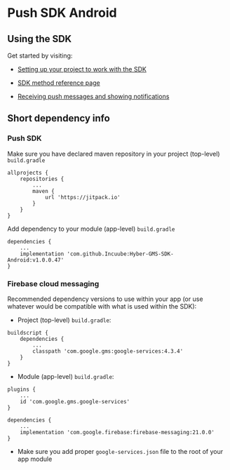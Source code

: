 # Push SDK Android

## Using the SDK

Get started by visiting:

* [Setting up your project to work with the SDK](https://github.com/Incuube/Hyber-GMS-SDK-Android/wiki/Setting-up-your-project-to-work-with-the-SDK)

* [SDK method reference page](https://github.com/kirillkotov/Push-SDK-Android/wiki/SDK-methods)

* [Receiving push messages and showing notifications](https://github.com/kirillkotov/Push-SDK-Android/wiki/Receiving-push-messages-and-showing-notifications)

## Short dependency info

### Push SDK

Make sure you have declared maven repository in your project (top-level) `build.gradle`
```
allprojects {
    repositories {
        ...
        maven {
            url 'https://jitpack.io'
        }
    }
}
```
Add dependency to your module (app-level) `build.gradle`
```
dependencies {
    ...
    implementation 'com.github.Incuube:Hyber-GMS-SDK-Android:v1.0.0.47'
}
```

### Firebase cloud messaging

Recommended dependency versions to use within your app (or use whatever would be compatible with what is used within the SDK):
- Project (top-level) `build.gradle`:
```
buildscript {
    dependencies {
        ...
        classpath 'com.google.gms:google-services:4.3.4'
    }
}
```
- Module (app-level) `build.gradle`:
```
plugins {
    ...
    id 'com.google.gms.google-services'
}

dependencies {
    ...
    implementation 'com.google.firebase:firebase-messaging:21.0.0'
}
```
- Make sure you add proper `google-services.json` file to the root of your app module
